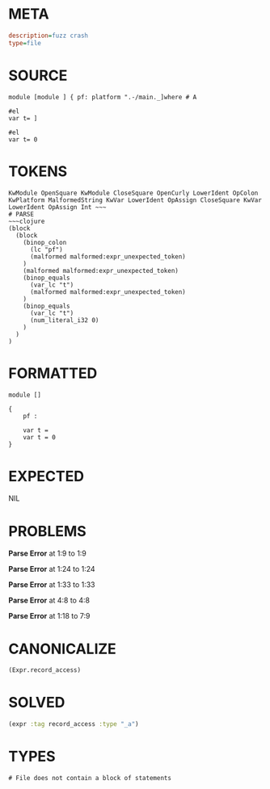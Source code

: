 # META
~~~ini
description=fuzz crash
type=file
~~~
# SOURCE
~~~roc
module [module ] { pf: platform ".-/main._]where # A

#el
var t= ]

#el
var t= 0
~~~
# TOKENS
~~~text
KwModule OpenSquare KwModule CloseSquare OpenCurly LowerIdent OpColon KwPlatform MalformedString KwVar LowerIdent OpAssign CloseSquare KwVar LowerIdent OpAssign Int ~~~
# PARSE
~~~clojure
(block
  (block
    (binop_colon
      (lc "pf")
      (malformed malformed:expr_unexpected_token)
    )
    (malformed malformed:expr_unexpected_token)
    (binop_equals
      (var_lc "t")
      (malformed malformed:expr_unexpected_token)
    )
    (binop_equals
      (var_lc "t")
      (num_literal_i32 0)
    )
  )
)
~~~
# FORMATTED
~~~roc
module []

{
	pf : 
	
	var t = 
	var t = 0
}
~~~
# EXPECTED
NIL
# PROBLEMS
**Parse Error**
at 1:9 to 1:9

**Parse Error**
at 1:24 to 1:24

**Parse Error**
at 1:33 to 1:33

**Parse Error**
at 4:8 to 4:8

**Parse Error**
at 1:18 to 7:9

# CANONICALIZE
~~~clojure
(Expr.record_access)
~~~
# SOLVED
~~~clojure
(expr :tag record_access :type "_a")
~~~
# TYPES
~~~roc
# File does not contain a block of statements
~~~
